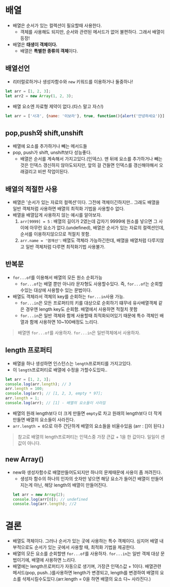 # 배열
- 배열은 순서가 있는 컬렉션이 필요할때 사용한다.
    - 객체를 사용해도 되지만, 순서와 관련된 메서드가 없어 불편하다. 그래서 배열이 등장!
- 배열은 **태생이 객체이다.**
    - 배열은 **특별한 종류의 객체**이다.

## 배열선언
- 리터럴로하거나 생성자함수와 `new` 키워드를 이용하거나 둘중하나!
```javascript
let arr = [1, 2, 3];
let arr2 = new Array(1, 2, 3);
```

- 배열 요소엔 자료형 제약이 없다.(타스 말고 자스!)
```javascript
let arr = ['사과', {name: '이보라'}, true, function(){alert('안녕하세요')}]
```

## pop,push와 shift,unshift
- 배열에 요소를 추가하거나 빼는 메서드들
- pop, push가 shift, unshift보다 성능좋다.
    - 배열은 순서를 계속해서 가지고있다.(인덱스). 맨 뒤에 요소를 추가하거나 빼는 것은 인덱스 갱신하지 않아도되지만, 앞의 걸 건들면 인덱스를 갱신해야해서 오래걸리고 비싼 작업이된다.

## 배열의 적절한 사용
- 배열은 '순서가 있는 자료의 컬렉션'이다. 그전에 객체이긴하지만.. 그래도 배열을 일반 객체처럼 사용하면 배열의 최적화 기법을 사용할수 없다.
- 배열을 배열답게 사용하지 않는 예시를 알아보자.
    1. `arr[9999] = 5` : 배열의 길이가 2였는데 갑자기 9999에 원소를 넣으면 그 사이에 아무런 요소가 없다.(undefined), 배열은 순서가 있는 자료의 컬렉션인데, 순서를 이용하지않으므로 적절치 못함.
    2. `arr.name = '염재선'`: 배열도 객체라 가능하긴한데, 배열을 배열처럼 다루지않고 일반 객체처럼 다루면 최적화기법 사용불가.

## 반복문
- `for...of`를 이용해서 배열의 모든 원소 순회가능
    - `for...of`는 배열 뿐만 아니라 문자형도 사용할수있다. 즉, `for...of`는 순회할수있는 대상에 사용할수 있는 문법이다.
- 배열도 객체라서 객체의 key를 순회하는 `for...in`사용 가능.
    - `for...in`은 모든 프로퍼티의 키를 대상으로 순회하기 떄무네 유사배열객체 같은 경우엔 length key도 순회함. 배열에서 사용하면 적절치 못함
    - `for...in`은 일반 객체와 함께 사용할때 최적화되어있기 때문에 특수 객체인 배열과 함께 사용하면 10~100배정도 느리다.

> 배열엔 `for...of`를 사용하자. `for...in`은 일반객체에서 사용하자.

## length 프로퍼티
- 배열을 하나 생성하면 인스턴스는 `length`프로퍼티를 가지고있다.
- 이 `length`프로퍼티로 배열에 수정을 가할수도있따..
```javascript
let arr = [1, 2, 3];
console.log(arr.length); // 3
arr.length = 100;
console.log(arr); // [1, 2, 3, empty * 97];
arr.length = 1;
console.log(arr); // [1] - 배열의 요소들이 사라짐
```
- 배열의 원래 length보다 더 크게 만들면 `empty`로 차고 원래의 length보다 더 작게 만들면 배열의 요소들이 사라진다.
- `arr.length = 0`으로 아주 간단하게 배열의 요소들을 비울수있음 (arr : []이 된다.)

> 참고로 배열의 length프로퍼티는 인덱스중 가장 큰값  + 1을 한 값이다. 일일이 센값이 아니다.

## new Array()
- new와 생성자함수로 배열만들어도되지만 하나의 문제때문에 사용이 좀 꺼려진다.
    - 생성자 함수의 하나의 인자의 숫자만 넣으면 해당 요소가 들어간 배열이 만들어지는게 아닌, 해당 length의 배열이 만들어진다.
    ```javascript
    let arr = new Array(2);
    console.log(arr[0]); // undefined
    console.log(arr.length); //2
    ```

# 결론
- 배열도 객체이다. 그러나 순서가 있는 곳에 사용하는 특수 객체이다. 심지어 배열 내부적으로도 순서가 있는 곳에서 사용할 때, 최적화 기법을 제공한다.
- 배열의 모든 요소를 순회할땐 `for...of`를 사용하자. `for...in`는 일반 객체 대상 문법이기에, 배열에 사용하면 느리다.
- 배열에는 length프로퍼티가 자동으로 생기며, 가장큰 인덱스값 + 1이다. 배열관련 메서드(pop, push..)를사용하면 length가 변경되고, length를 변경하여 배열의 요소를 삭제시킬수도있다.(arr.length = 0을 하면 배열의 요소 다~ 사라진다.)
